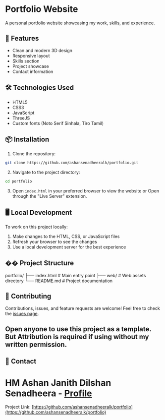 # Portfolio Website

A personal portfolio website showcasing my work, skills, and experience.

## 🚀 Features

- Clean and modern 3D design
- Responsive layout
- Skills section
- Project showcase
- Contact information

## 🛠️ Technologies Used

- HTML5
- CSS3
- JavaScript
- ThreeJS
- Custom fonts (Noto Serif Sinhala, Tiro Tamil)

## 📦 Installation

1. Clone the repository:
```bash
git clone https://github.com/ashansenadheeralk/portfolio.git
```

2. Navigate to the project directory:
```bash
cd portfolio
```

3. Open `index.html` in your preferred browser to view the website or Open through the "Live Server" extension.

## 🖥️ Local Development

To work on this project locally:
1. Make changes to the HTML, CSS, or JavaScript files
2. Refresh your browser to see the changes
3. Use a local development server for the best experience


## �� Project Structure
portfolio/
├── index.html # Main entry point
├── web/ # Web assets directory
└── README.md # Project documentation


## 🤝 Contributing

Contributions, issues, and feature requests are welcome! Feel free to check the [issues page](https://github.com/AshanSenadheeraLK/portfolio/issues).

## Open anyone to use this project as a template. But Attribution is required if using without my written permission.

## 👤 Contact

# HM Ashan Janith Dilshan Senadheera - [Profile](https://github.com/AshanSenadheeraLK)
Project Link: [https://github.com/ashansenadheeralk/portfolio](https://github.com/ashansenadheeralk/portfolio)